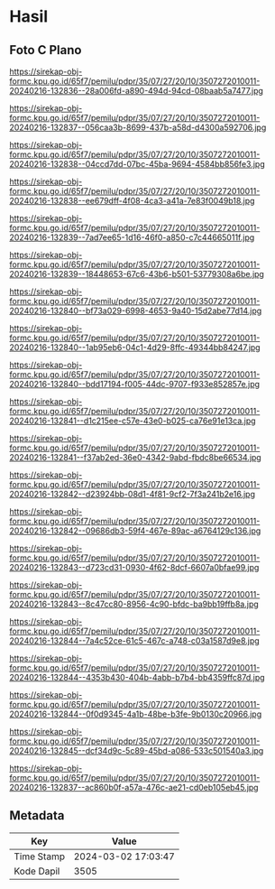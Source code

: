 # Hasil

## Foto C Plano

https://sirekap-obj-formc.kpu.go.id/65f7/pemilu/pdpr/35/07/27/20/10/3507272010011-20240216-132836--28a006fd-a890-494d-94cd-08baab5a7477.jpg

https://sirekap-obj-formc.kpu.go.id/65f7/pemilu/pdpr/35/07/27/20/10/3507272010011-20240216-132837--056caa3b-8699-437b-a58d-d4300a592706.jpg

https://sirekap-obj-formc.kpu.go.id/65f7/pemilu/pdpr/35/07/27/20/10/3507272010011-20240216-132838--04ccd7dd-07bc-45ba-9694-4584bb856fe3.jpg

https://sirekap-obj-formc.kpu.go.id/65f7/pemilu/pdpr/35/07/27/20/10/3507272010011-20240216-132838--ee679dff-4f08-4ca3-a41a-7e83f0049b18.jpg

https://sirekap-obj-formc.kpu.go.id/65f7/pemilu/pdpr/35/07/27/20/10/3507272010011-20240216-132839--7ad7ee65-1d16-46f0-a850-c7c44665011f.jpg

https://sirekap-obj-formc.kpu.go.id/65f7/pemilu/pdpr/35/07/27/20/10/3507272010011-20240216-132839--18448653-67c6-43b6-b501-53779308a6be.jpg

https://sirekap-obj-formc.kpu.go.id/65f7/pemilu/pdpr/35/07/27/20/10/3507272010011-20240216-132840--bf73a029-6998-4653-9a40-15d2abe77d14.jpg

https://sirekap-obj-formc.kpu.go.id/65f7/pemilu/pdpr/35/07/27/20/10/3507272010011-20240216-132840--1ab95eb6-04c1-4d29-8ffc-49344bb84247.jpg

https://sirekap-obj-formc.kpu.go.id/65f7/pemilu/pdpr/35/07/27/20/10/3507272010011-20240216-132840--bdd17194-f005-44dc-9707-f933e852857e.jpg

https://sirekap-obj-formc.kpu.go.id/65f7/pemilu/pdpr/35/07/27/20/10/3507272010011-20240216-132841--d1c215ee-c57e-43e0-b025-ca76e91e13ca.jpg

https://sirekap-obj-formc.kpu.go.id/65f7/pemilu/pdpr/35/07/27/20/10/3507272010011-20240216-132841--f37ab2ed-36e0-4342-9abd-fbdc8be66534.jpg

https://sirekap-obj-formc.kpu.go.id/65f7/pemilu/pdpr/35/07/27/20/10/3507272010011-20240216-132842--d23924bb-08d1-4f81-9cf2-7f3a241b2e16.jpg

https://sirekap-obj-formc.kpu.go.id/65f7/pemilu/pdpr/35/07/27/20/10/3507272010011-20240216-132842--09686db3-59f4-467e-89ac-a6764129c136.jpg

https://sirekap-obj-formc.kpu.go.id/65f7/pemilu/pdpr/35/07/27/20/10/3507272010011-20240216-132843--d723cd31-0930-4f62-8dcf-6607a0bfae99.jpg

https://sirekap-obj-formc.kpu.go.id/65f7/pemilu/pdpr/35/07/27/20/10/3507272010011-20240216-132843--8c47cc80-8956-4c90-bfdc-ba9bb19ffb8a.jpg

https://sirekap-obj-formc.kpu.go.id/65f7/pemilu/pdpr/35/07/27/20/10/3507272010011-20240216-132844--7a4c52ce-61c5-467c-a748-c03a1587d9e8.jpg

https://sirekap-obj-formc.kpu.go.id/65f7/pemilu/pdpr/35/07/27/20/10/3507272010011-20240216-132844--4353b430-404b-4abb-b7b4-bb4359ffc87d.jpg

https://sirekap-obj-formc.kpu.go.id/65f7/pemilu/pdpr/35/07/27/20/10/3507272010011-20240216-132844--0f0d9345-4a1b-48be-b3fe-9b0130c20966.jpg

https://sirekap-obj-formc.kpu.go.id/65f7/pemilu/pdpr/35/07/27/20/10/3507272010011-20240216-132845--dcf34d9c-5c89-45bd-a086-533c501540a3.jpg

https://sirekap-obj-formc.kpu.go.id/65f7/pemilu/pdpr/35/07/27/20/10/3507272010011-20240216-132837--ac860b0f-a57a-476c-ae21-cd0eb105eb45.jpg


## Metadata

| Key        | Value               |
| ---------- | ------------------- |
| Time Stamp | 2024-03-02 17:03:47 |
| Kode Dapil | 3505                |



